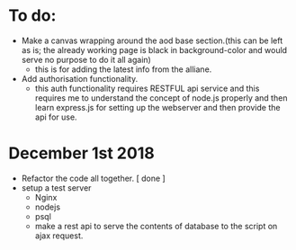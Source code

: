 # To do:

- Make a canvas wrapping around the aod base section.(this can be left as is; the already
  working page is black in background-color and would serve no purpose to do it all again)
	* this is for adding the latest info from the alliane.
- Add authorisation functionality.
	* this auth functionality requires RESTFUL api service and this requires me to 
	  understand the concept of node.js properly and then learn express.js for setting
	  up the webserver and then provide the api for use.
	
# December 1st 2018
- Refactor the code all together. [ done ]
- setup a test server
  - Nginx
  - nodejs
  - psql
  - make a rest api to serve the contents of database to the script on ajax request.
